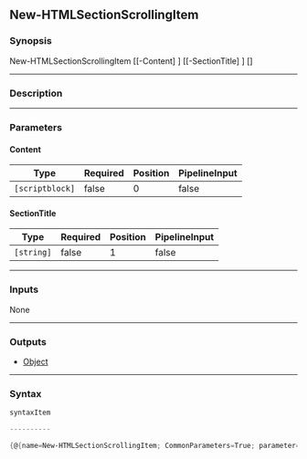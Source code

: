 New-HTMLSectionScrollingItem
----------------------------

### Synopsis

New-HTMLSectionScrollingItem [[-Content] <scriptblock>] [[-SectionTitle] <string>] [<CommonParameters>]

---

### Description

---

### Parameters
#### **Content**

|Type           |Required|Position|PipelineInput|
|---------------|--------|--------|-------------|
|`[scriptblock]`|false   |0       |false        |

#### **SectionTitle**

|Type      |Required|Position|PipelineInput|
|----------|--------|--------|-------------|
|`[string]`|false   |1       |false        |

---

### Inputs
None

---

### Outputs
* [Object](https://learn.microsoft.com/en-us/dotnet/api/System.Object)

---

### Syntax
```PowerShell
syntaxItem
```
```PowerShell
----------
```
```PowerShell
{@{name=New-HTMLSectionScrollingItem; CommonParameters=True; parameter=System.Object[]}}
```
